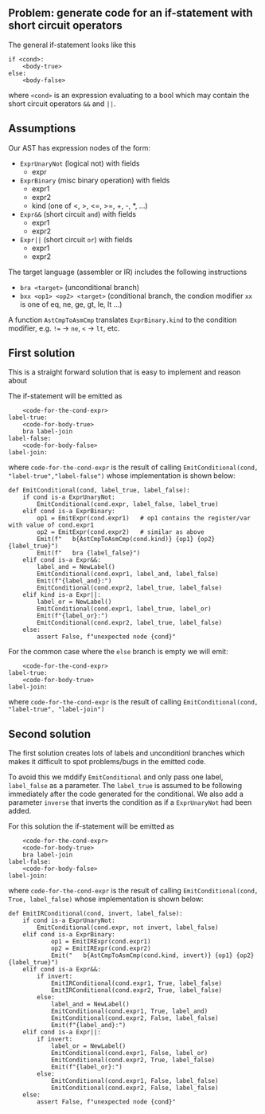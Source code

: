 ## Problem: generate code for an if-statement with short circuit operators

The general if-statement looks like this

```
if <cond>:
    <body-true>
else:
    <body-false>
```

where `<cond>` is an expression evaluating to a bool which may contain the short circuit operators `&&` and `||`.

## Assumptions

Our AST has expression nodes of the form:

* `ExprUnaryNot` (logical not) with fields
  * expr
* `ExprBinary` (misc binary operation) with fields
  * expr1
  * expr2
  * kind (one of <, >, <=, >=, +, -, *, ...)
* `Expr&&` (short circuit `and`) with fields
  * expr1
  * expr2
* `Expr||` (short circuit `or`) with fields
  * expr1
  * expr2


The target language (assembler or IR) includes the following instructions

* `bra <target>` (unconditional branch)
* `bxx <op1> <op2> <target>` (conditional branch, the condion modifier `xx` is one of eq, ne, ge, gt, le, lt ...)


A function `AstCmpToAsmCmp` translates `ExprBinary.kind` to the condition modifier,
e.g. `!=` -> `ne`, `<` -> `lt`, etc.

## First solution

This is a straight forward solution that is easy to implement and reason about

The if-statement will be emitted as

```
    <code-for-the-cond-expr>
label-true:
    <code-for-body-true>
    bra label-join 
label-false:
    <code-for-body-false>
label-join:
```

where `code-for-the-cond-expr`  is the result of calling 
`EmitConditional(cond, "label-true","label-false")` whose implementation is shown below:


```
def EmitConditional(cond, label_true, label_false):
    if cond is-a ExprUnaryNot:
        EmitConditional(cond.expr, label_false, label_true)
    elif cond is-a ExprBinary:
        op1 = EmitExpr(cond.expr1)   # op1 contains the register/var with value of cond.expr1
        op2 = EmitExpr(cond.expr2)   # similar as above
        Emit(f"   b{AstCmpToAsmCmp(cond.kind)} {op1} {op2} {label_true}")
        Emit(f"   bra {label_false}")
    elif cond is-a Expr&&:
        label_and = NewLabel()
        EmitConditional(cond.expr1, label_and, label_false)
        Emit(f"{label_and}:")
        EmitConditional(cond.expr2, label_true, label_false)
    elif kind is-a Expr||:
        label_or = NewLabel()
        EmitConditional(cond.expr1, label_true, label_or)
        Emit(f"{label_or}:")
        EmitConditional(cond.expr2, label_true, label_false)
    else:
        assert False, f"unexpected node {cond}"
```

For the common case where the `else` branch is empty we will emit:


``` 
    <code-for-the-cond-expr>
label-true:
    <code-for-body-true>
label-join:
```

where `code-for-the-cond-expr`  is the result of calling  `EmitConditional(cond, "label-true", "label-join")`


## Second solution

The first solution creates lots of labels and unconditionl branches which makes it
difficult to spot problems/bugs in the emitted code.

To avoid this we mddify `EmitConditional` and only pass one label, `label_false`  as a parameter. 
The `label_true` is assumed  to be following immediately after the code generated for the conditional.
We also add a parameter `inverse` that inverts the  condition as if a `ExprUnaryNot` had been added.

For this solution the if-statement will be emitted as

```
    <code-for-the-cond-expr>
    <code-for-body-true>
    bra label-join 
label-false:
    <code-for-body-false>
label-join:
```

where `code-for-the-cond-expr` is the result of calling `EmitConditional(cond, True, label_false)`
whose implementation is shown below:

```
def EmitIRConditional(cond, invert, label_false):
    if cond is-a ExprUnaryNot:
        EmitConditional(cond.expr, not invert, label_false)
    elif cond is-a ExprBinary:
            op1 = EmitIRExpr(cond.expr1)
            op2 = EmitIRExpr(cond.expr2)
            Emit("   b{AstCmpToAsmCmp(cond.kind, invert)} {op1} {op2} {label_true}")
    elif cond is-a Expr&&:
        if invert:
            EmitIRConditional(cond.expr1, True, label_false)
            EmitIRConditional(cond.expr2, True, label_false)
        else:
            label_and = NewLabel()
            EmitConditional(cond.expr1, True, label_and)
            EmitConditional(cond.expr2, False, label_false)
            Emit(f"{label_and}:")
    elif cond is-a Expr||:
        if invert:
            label_or = NewLabel()
            EmitConditional(cond.expr1, False, label_or)
            EmitConditional(cond.expr2, True, label_false)
            Emit(f"{label_or}:")
        else:
            EmitConditional(cond.expr1, False, label_false)
            EmitConditional(cond.expr2, False, label_false)
    else:
        assert False, f"unexpected node {cond}"
```
